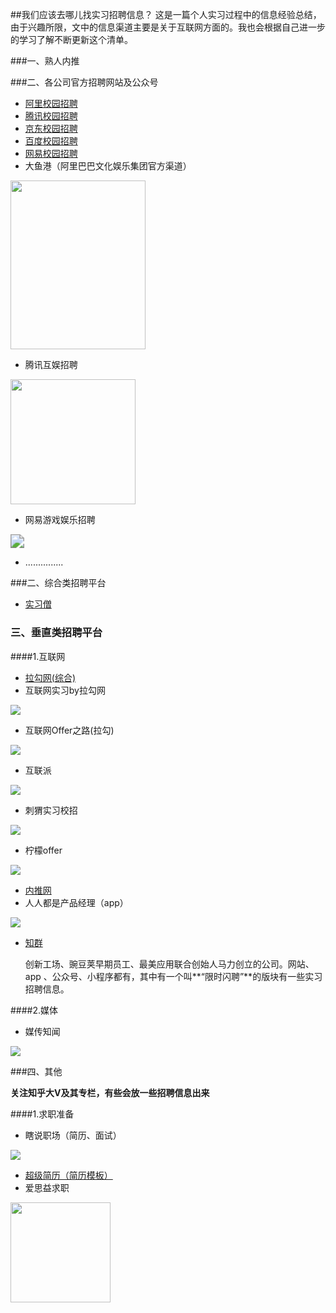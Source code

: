 ##我们应该去哪儿找实习招聘信息？
这是一篇个人实习过程中的信息经验总结，由于兴趣所限，文中的信息渠道主要是关于互联网方面的。我也会根据自己进一步的学习了解不断更新这个清单。

###一、熟人内推

###二、各公司官方招聘网站及公众号

- [阿里校园招聘](https://campus.alibaba.com)
- [腾讯校园招聘](https://join.qq.com)
- [京东校园招聘](http://campus.jd.com/home)
- [百度校园招聘](https://talent.baidu.com/external/baidu/campus.html)
- [网易校园招聘](http://campus.163.com/#/home)
- 大鱼港（阿里巴巴文化娱乐集团官方渠道）
<div align="left"><img src="https://mmbiz.qpic.cn/mmbiz_gif/McGug2E8vJdQ78sMeZhsM5t7qkwxGnibsXiawPOp23UHRxGFDsCvr6aq5ZWMiadU5NmqBTwIqdJX6VzCq64dsDm6Q/640?wxfrom=5&wx_lazy=1" width="216px" height="270px" />

</div>

- 腾讯互娱招聘



<div align="left"> <img src="https://mmbiz.qpic.cn/mmbiz_jpg/VniaibzdaZVRg0aRmLWtiaTU6ib9qO418vcg4IVW8Q4nUzcQ0Jgxicl9JCFibHYqQH1c2bwV6ktJHebs3k5mPQb1bVUQ/640?wx_fmt=jpeg&wxfrom=5&wx_lazy=1" width="200px" height="200px"/></div>

- 网易游戏娱乐招聘



<div align="left"><img src="https://mp.weixin.qq.com/mp/qrcode?scene=10000004&size=102&__biz=MzAwMzk4MDIxMw==&mid=100001072&idx=1&sn=5e25007ae54611eae36799c2167fe09a&send_time=" style="zoom:140%"/></div>

- ...............

###二、综合类招聘平台

- [实习僧](https://www.shixiseng.com)

### 三、垂直类招聘平台

####1.互联网

- [拉勾网(综合)](https://www.lagou.com/)
- 互联网实习by拉勾网

<div align="left"><img src="https://mp.weixin.qq.com/mp/qrcode?scene=10000004&size=102&__biz=MzA3ODg0NDEzMA==&mid=2654126395&idx=1&sn=3fac29ba41bcb1a527ef0bd5af576fd5&send_time=" /><div>

- 互联网Offer之路(拉勾)

<div align="left"><img src="https://mp.weixin.qq.com/mp/qrcode?scene=10000004&size=102&__biz=MzI4NTYyMDU0OQ==&mid=2247487352&idx=1&sn=1b03194e871b81fafab29a9636251195&send_time="></div>

- 互联派

<div align="left"><img src="https://mp.weixin.qq.com/mp/qrcode?scene=10000004&size=102&__biz=MzI1ODc4MzMwMQ==&mid=2247490396&idx=4&sn=aec81a068cfb1dfb78b3b0ad4f950281&send_time=" /></div>

- 刺猬实习校招

<div align="left"><img src="https://mp.weixin.qq.com/mp/qrcode?scene=10000004&size=102&__biz=MjM5Mjc4NzkyNw==&mid=2674570839&idx=1&sn=f053aa0415af033589f478d1aa481eb6&send_time="></div>

- 柠檬offer

<div align="left"><img src="https://mp.weixin.qq.com/mp/qrcode?scene=10000004&size=102&__biz=MzIyNTM5NTE4Mw==&mid=2247485641&idx=1&sn=49dfd94824e555beec6122acddcc3573&send_time="></div>

- [内推网](http://www.neitui.me)
- 人人都是产品经理（app）

<div align="left"><img src="http://image.woshipm.com/build/img/footer-appdownload.png"></div>

- [知群](http://study.zuimeia.com/) 

  创新工场、豌豆荚早期员工、最美应用联合创始人马力创立的公司。网站、app 、公众号、小程序都有，其中有一个叫**“限时闪聘”**的版块有一些实习招聘信息。

####2.媒体

- 媒传知闻

<div align="left"><img src="https://mp.weixin.qq.com/mp/qrcode?scene=10000004&size=102&__biz=MzU3ODI1NTkxMw==&mid=100000004&idx=1&sn=77169ca0963396cf1164a55f527c39f5&send_time=" /></div>



###四、其他

**关注知乎大V及其专栏，有些会放一些招聘信息出来**

####1.求职准备

- 瞎说职场（简历、面试）

<div align="left"><img src="https://mp.weixin.qq.com/mp/qrcode?scene=10000004&size=102&__biz=MjM5MDQ1NjM2Mw==&mid=2448232967&idx=1&sn=ed4aa1f6c0180d303e85835da71d89ca&send_time="></div>

- [超级简历（简历模板）](https://www.wondercv.com/)
- 爱思益求职

<div align="left"><img src="https://mmbiz.qpic.cn/mmbiz_png/icv0PGqotHXtS2EGpNo8TknA5Qwos4pZqTlfxkC3FOWMb8eORCUla8k25ayd4rPN6JkN85yvWQyd5k1OiaD7g2kw/640?wxfrom=5&wx_lazy=1" width="160px" height="160px"></div>